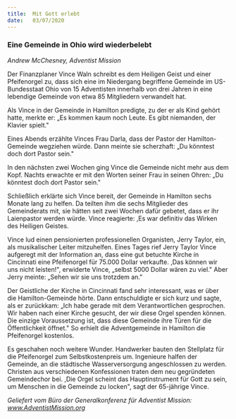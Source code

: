 ```yaml
---
title:  Mit Gott erlebt
date:   03/07/2020
---
```


### Eine Gemeinde in Ohio wird wiederbelebt

_Andrew McChesney, Adventist Mission_

Der Finanzplaner Vince Waln schreibt es dem Heiligen Geist und einer Pfeifenorgel zu, dass sich eine im Niedergang begriffene Gemeinde im US-Bundesstaat Ohio von 15 Adventisten innerhalb von drei Jahren in eine lebendige Gemeinde von etwa 85 Mitgliedern verwandelt hat.

Als Vince in der Gemeinde in Hamilton predigte, zu der er als Kind gehört hatte, merkte er: „Es kommen kaum noch Leute. Es gibt niemanden, der Klavier spielt."

Eines Abends erzählte Vinces Frau Darla, dass der Pastor der Hamilton-Gemeinde wegziehen würde. Dann meinte sie scherzhaft: „Du könntest doch dort Pastor sein."

In den nächsten zwei Wochen ging Vince die Gemeinde nicht mehr aus dem Kopf. Nachts erwachte er mit den Worten seiner Frau in seinen Ohren: „Du könntest doch dort Pastor sein."

Schließlich erklärte sich Vince bereit, der Gemeinde in Hamilton sechs Monate lang zu helfen. Da teilten ihm die sechs Mitglieder des Gemeinderats mit, sie hätten seit zwei Wochen dafür gebetet, dass er ihr Laienpastor werden würde. Vince reagierte: ,Es war definitiv das Wirken des Heiligen Geistes.

Vince lud einen pensionierten professionellen Organisten, Jerry Taylor, ein, als musikalischer Leiter mitzuhelfen. Eines Tages rief Jerry Taylor Vince aufgeregt mit der Information an, dass eine gut betuchte Kirche in Cincinnati eine Pfeifenorgel für 75.000 Dollar verkaufte. ,Das können wir uns nicht leisten!", erwiderte Vince, „selbst 5000 Dollar wären zu viel." Aber Jerry meinte: „Sehen wir sie uns trotzdem an."

Der Geistliche der Kirche in Cincinnati fand sehr interessant, was er über die Hamilton-Gemeinde hörte. Dann entschuldigte er sich kurz und sagte, als er zurückkam: „Ich habe gerade mit dem Verantwortlichen gesprochen. Wir haben nach einer Kirche gesucht, der wir diese Orgel spenden können. Die einzige Voraussetzung ist, dass diese Gemeinde ihre Türen für die Öffentlichkeit öffnet." So erhielt die Adventgemeinde in Hamilton die Pfeifenorgel kostenlos.

Es geschahen noch weitere Wunder. Handwerker bauten den Stellplatz für die Pfeifenorgel zum Selbstkostenpreis um. Ingenieure halfen der Gemeinde, an die städtische Wasserversorgung angeschlossen zu werden. Christen aus verschiedenen Konfessionen traten dem neu gegründeten Gemeindechor bei. ,Die Orgel scheint das Hauptinstrument für Gott zu sein, um Menschen in die Gemeinde zu locken", sagt der 65-jährige Vince.

_Geliefert vom Büro der Generalkonferenz für Adventist Mission: www.AdventistMission.org_
